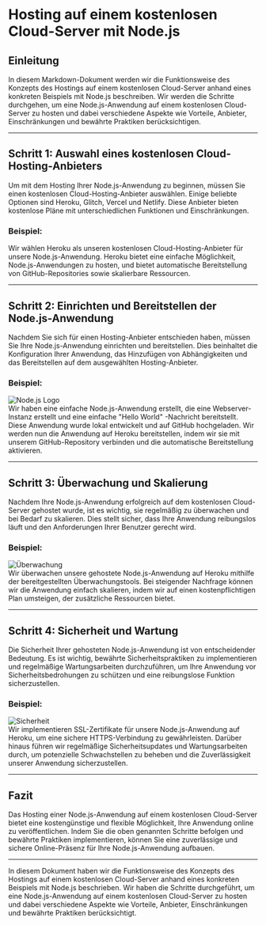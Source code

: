 # Hosting auf einem kostenlosen Cloud-Server mit Node.js
 
## Einleitung
In diesem Markdown-Dokument werden wir die Funktionsweise des Konzepts des Hostings auf einem kostenlosen Cloud-Server anhand eines konkreten Beispiels mit Node.js beschreiben. Wir werden die Schritte durchgehen, um eine Node.js-Anwendung auf einem kostenlosen Cloud-Server zu hosten und dabei verschiedene Aspekte wie Vorteile, Anbieter, Einschränkungen und bewährte Praktiken berücksichtigen.
 
---
 
## Schritt 1: Auswahl eines kostenlosen Cloud-Hosting-Anbieters
Um mit dem Hosting Ihrer Node.js-Anwendung zu beginnen, müssen Sie einen kostenlosen Cloud-Hosting-Anbieter auswählen. Einige beliebte Optionen sind Heroku, Glitch, Vercel und Netlify. Diese Anbieter bieten kostenlose Pläne mit unterschiedlichen Funktionen und Einschränkungen.
 
### Beispiel: 
Wir wählen Heroku als unseren kostenlosen Cloud-Hosting-Anbieter für unsere Node.js-Anwendung. Heroku bietet eine einfache Möglichkeit, Node.js-Anwendungen zu hosten, und bietet automatische Bereitstellung von GitHub-Repositories sowie skalierbare Ressourcen.
 
---
 
## Schritt 2: Einrichten und Bereitstellen der Node.js-Anwendung
Nachdem Sie sich für einen Hosting-Anbieter entschieden haben, müssen Sie Ihre Node.js-Anwendung einrichten und bereitstellen. Dies beinhaltet die Konfiguration Ihrer Anwendung, das Hinzufügen von Abhängigkeiten und das Bereitstellen auf dem ausgewählten Hosting-Anbieter.
 
### Beispiel:
![Node.js Logo](https://upload.wikimedia.org/wikipedia/commons/thumb/d/d9/Node.js_logo.svg/320px-Node.js_logo.svg.png)  
Wir haben eine einfache Node.js-Anwendung erstellt, die eine Webserver-Instanz erstellt und eine einfache "Hello World" -Nachricht bereitstellt. Diese Anwendung wurde lokal entwickelt und auf GitHub hochgeladen. Wir werden nun die Anwendung auf Heroku bereitstellen, indem wir sie mit unserem GitHub-Repository verbinden und die automatische Bereitstellung aktivieren.
 
---
 
## Schritt 3: Überwachung und Skalierung
Nachdem Ihre Node.js-Anwendung erfolgreich auf dem kostenlosen Cloud-Server gehostet wurde, ist es wichtig, sie regelmäßig zu überwachen und bei Bedarf zu skalieren. Dies stellt sicher, dass Ihre Anwendung reibungslos läuft und den Anforderungen Ihrer Benutzer gerecht wird.
 
### Beispiel:
![Überwachung](https://cdn.pixabay.com/photo/2017/05/27/22/29/data-2345882_960_720.jpg)  
Wir überwachen unsere gehostete Node.js-Anwendung auf Heroku mithilfe der bereitgestellten Überwachungstools. Bei steigender Nachfrage können wir die Anwendung einfach skalieren, indem wir auf einen kostenpflichtigen Plan umsteigen, der zusätzliche Ressourcen bietet.
 
---
 
## Schritt 4: Sicherheit und Wartung
Die Sicherheit Ihrer gehosteten Node.js-Anwendung ist von entscheidender Bedeutung. Es ist wichtig, bewährte Sicherheitspraktiken zu implementieren und regelmäßige Wartungsarbeiten durchzuführen, um Ihre Anwendung vor Sicherheitsbedrohungen zu schützen und eine reibungslose Funktion sicherzustellen.
 
### Beispiel:
![Sicherheit](https://cdn.pixabay.com/photo/2018/02/24/22/39/hacker-3172716_960_720.jpg)  
Wir implementieren SSL-Zertifikate für unsere Node.js-Anwendung auf Heroku, um eine sichere HTTPS-Verbindung zu gewährleisten. Darüber hinaus führen wir regelmäßige Sicherheitsupdates und Wartungsarbeiten durch, um potenzielle Schwachstellen zu beheben und die Zuverlässigkeit unserer Anwendung sicherzustellen.
 
---
 
## Fazit
Das Hosting einer Node.js-Anwendung auf einem kostenlosen Cloud-Server bietet eine kostengünstige und flexible Möglichkeit, Ihre Anwendung online zu veröffentlichen. Indem Sie die oben genannten Schritte befolgen und bewährte Praktiken implementieren, können Sie eine zuverlässige und sichere Online-Präsenz für Ihre Node.js-Anwendung aufbauen.
 
---
 
In diesem Dokument haben wir die Funktionsweise des Konzepts des Hostings auf einem kostenlosen Cloud-Server anhand eines konkreten Beispiels mit Node.js beschrieben. Wir haben die Schritte durchgeführt, um eine Node.js-Anwendung auf einem kostenlosen Cloud-Server zu hosten und dabei verschiedene Aspekte wie Vorteile, Anbieter, Einschränkungen und bewährte Praktiken berücksichtigt.